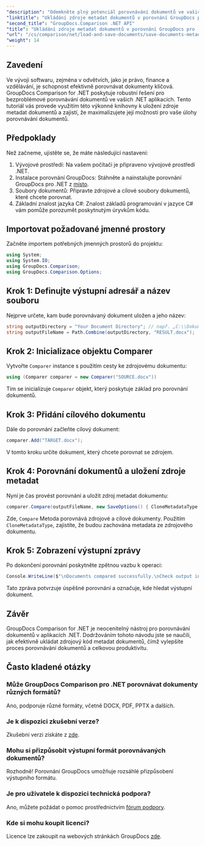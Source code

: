 ```yaml
---
"description": "Odemkněte plný potenciál porovnávání dokumentů ve vašich .NET aplikacích využitím nástroje GroupDocs Comparison for .NET. Tento podrobný tutoriál vás provede bez námahy porovnáváním dokumentů se zaměřením na ukládání zdroje metadat dokumentů."
"linktitle": "Ukládání zdroje metadat dokumentů v porovnání GroupDocs pro .NET"
"second_title": "GroupDocs.Comparison .NET API"
"title": "Ukládání zdroje metadat dokumentů v porovnání GroupDocs pro .NET"
"url": "/cs/comparison/net/load-and-save-documents/save-documents-metadata-source/"
"weight": 14
---
```


## Zavedení

Ve vývoji softwaru, zejména v odvětvích, jako je právo, finance a vzdělávání, je schopnost efektivně porovnávat dokumenty klíčová. GroupDocs Comparison for .NET poskytuje robustní řešení pro bezproblémové porovnávání dokumentů ve vašich .NET aplikacích. Tento tutoriál vás provede využitím této výkonné knihovny k uložení zdroje metadat dokumentů a zajistí, že maximalizujete její možnosti pro vaše úlohy porovnávání dokumentů.

## Předpoklady

Než začneme, ujistěte se, že máte následující nastavení:

1. Vývojové prostředí: Na vašem počítači je připraveno vývojové prostředí .NET.
2. Instalace porovnání GroupDocs: Stáhněte a nainstalujte porovnání GroupDocs pro .NET z [místo](https://releases.groupdocs.com/comparison/net/).
3. Soubory dokumentů: Připravte zdrojové a cílové soubory dokumentů, které chcete porovnat.
4. Základní znalost jazyka C#: Znalost základů programování v jazyce C# vám pomůže porozumět poskytnutým úryvkům kódu.

## Importovat požadované jmenné prostory

Začněte importem potřebných jmenných prostorů do projektu:

```csharp
using System;
using System.IO;
using GroupDocs.Comparison;
using GroupDocs.Comparison.Options;
```

## Krok 1: Definujte výstupní adresář a název souboru

Nejprve určete, kam bude porovnávaný dokument uložen a jeho název:

```csharp
string outputDirectory = "Your Document Directory"; // např. „C:\\Dokumenty“
string outputFileName = Path.Combine(outputDirectory, "RESULT.docx");
```

## Krok 2: Inicializace objektu Comparer

Vytvořte `Comparer` instance s použitím cesty ke zdrojovému dokumentu:

```csharp
using (Comparer comparer = new Comparer("SOURCE.docx"))
```
Tím se inicializuje `Comparer` objekt, který poskytuje základ pro porovnání dokumentů.

## Krok 3: Přidání cílového dokumentu

Dále do porovnání začleňte cílový dokument:

```csharp
comparer.Add("TARGET.docx");
```
V tomto kroku určíte dokument, který chcete porovnat se zdrojem.

## Krok 4: Porovnání dokumentů a uložení zdroje metadat

Nyní je čas provést porovnání a uložit zdroj metadat dokumentu:

```csharp
comparer.Compare(outputFileName, new SaveOptions() { CloneMetadataType = MetadataType.Source });
```
Zde, `Compare` Metoda porovnává zdrojové a cílové dokumenty. Použitím `CloneMetadataType`, zajistíte, že budou zachována metadata ze zdrojového dokumentu.

## Krok 5: Zobrazení výstupní zprávy

Po dokončení porovnání poskytněte zpětnou vazbu k operaci:

```csharp
Console.WriteLine($"\nDocuments compared successfully.\nCheck output in {outputDirectory}.");
```
Tato zpráva potvrzuje úspěšné porovnání a označuje, kde hledat výstupní dokument.

## Závěr

GroupDocs Comparison for .NET je neocenitelný nástroj pro porovnávání dokumentů v aplikacích .NET. Dodržováním tohoto návodu jste se naučili, jak efektivně ukládat zdrojový kód metadat dokumentů, čímž vylepšíte proces porovnávání dokumentů a celkovou produktivitu.

## Často kladené otázky

### Může GroupDocs Comparison pro .NET porovnávat dokumenty různých formátů?

Ano, podporuje různé formáty, včetně DOCX, PDF, PPTX a dalších.

### Je k dispozici zkušební verze?

Zkušební verzi získáte z [zde](https://releases.groupdocs.com/).

### Mohu si přizpůsobit výstupní formát porovnávaných dokumentů?

Rozhodně! Porovnání GroupDocs umožňuje rozsáhlé přizpůsobení výstupního formátu.

### Je pro uživatele k dispozici technická podpora?

Ano, můžete požádat o pomoc prostřednictvím [fórum podpory](https://forum.groupdocs.com/c/comparison/12).

### Kde si mohu koupit licenci?

Licence lze zakoupit na webových stránkách GroupDocs [zde](https://purchase.groupdocs.com/buy).